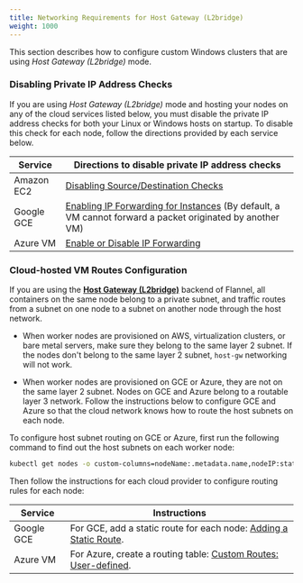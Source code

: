 ```yaml
---
title: Networking Requirements for Host Gateway (L2bridge)
weight: 1000
---
```


This section describes how to configure custom Windows clusters that are using *Host Gateway (L2bridge)* mode.

### Disabling Private IP Address Checks

If you are using *Host Gateway (L2bridge)* mode and hosting your nodes on any of the cloud services listed below, you must disable the private IP address checks for both your Linux or Windows hosts on startup. To disable this check for each node, follow the directions provided by each service below.

Service | Directions to disable private IP address checks
--------|------------------------------------------------
Amazon EC2 | [Disabling Source/Destination Checks](https://docs.aws.amazon.com/vpc/latest/userguide/VPC_NAT_Instance.html#EIP_Disable_SrcDestCheck)
Google GCE | [Enabling IP Forwarding for Instances](https://cloud.google.com/vpc/docs/using-routes#canipforward) (By default, a VM cannot forward a packet originated by another VM)
Azure VM   | [Enable or Disable IP Forwarding](https://docs.microsoft.com/en-us/azure/virtual-network/virtual-network-network-interface#enable-or-disable-ip-forwarding)

### Cloud-hosted VM Routes Configuration

If you are using the [**Host Gateway (L2bridge)**](https://github.com/coreos/flannel/blob/master/Documentation/backends.md#host-gw) backend of Flannel, all containers on the same node belong to a private subnet, and traffic routes from a subnet on one node to a subnet on another node through the host network.

- When worker nodes are provisioned on AWS, virtualization clusters, or bare metal servers, make sure they belong to the same layer 2 subnet. If the nodes don't belong to the same layer 2 subnet, `host-gw` networking will not work.

- When worker nodes are provisioned on GCE or Azure, they are not on the same layer 2 subnet. Nodes on GCE and Azure belong to a routable layer 3 network. Follow the instructions below to configure GCE and Azure so that the cloud network knows how to route the host subnets on each node.

To configure host subnet routing on GCE or Azure, first run the following command to find out the host subnets on each worker node:

```bash
kubectl get nodes -o custom-columns=nodeName:.metadata.name,nodeIP:status.addresses[0].address,routeDestination:.spec.podCIDR
```

Then follow the instructions for each cloud provider to configure routing rules for each node:

Service | Instructions
--------|-------------
Google GCE | For GCE, add a static route for each node: [Adding a Static Route](https://cloud.google.com/vpc/docs/using-routes#addingroute).
Azure VM   | For Azure, create a routing table: [Custom Routes: User-defined](https://docs.microsoft.com/en-us/azure/virtual-network/virtual-networks-udr-overview#user-defined).

